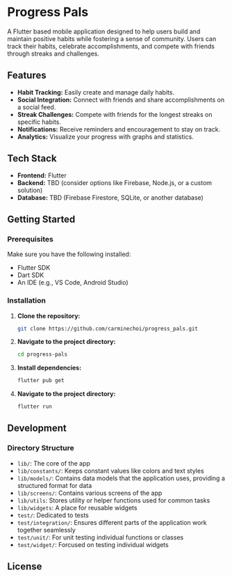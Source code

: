 # Progress Pals

A Flutter based mobile application designed to help users build and maintain positive habits while fostering a sense of community. Users can track their habits, celebrate accomplishments, and compete with friends through streaks and challenges.

## Features

- **Habit Tracking:** Easily create and manage daily habits.
- **Social Integration:** Connect with friends and share accomplishments on a social feed.
- **Streak Challenges:** Compete with friends for the longest streaks on specific habits.
- **Notifications:** Receive reminders and encouragement to stay on track.
- **Analytics:** Visualize your progress with graphs and statistics.

## Tech Stack

- **Frontend:** Flutter
- **Backend:** TBD (consider options like Firebase, Node.js, or a custom solution)
- **Database:** TBD (Firebase Firestore, SQLite, or another database)

## Getting Started

### Prerequisites

Make sure you have the following installed:

- Flutter SDK
- Dart SDK
- An IDE (e.g., VS Code, Android Studio)

### Installation

1. **Clone the repository:**
   ```bash
   git clone https://github.com/carminechoi/progress_pals.git
   ```
2. **Navigate to the project directory:**
   ```bash
   cd progress-pals
   ```
3. **Install dependencies:**
   ```bash
   flutter pub get
   ```
4. **Navigate to the project directory:**
   ```bash
   flutter run
   ```

## Development

### Directory Structure

- `lib/`: The core of the app
- `lib/constants/`: Keeps constant values like colors and text styles
- `lib/models/`: Contains data models that the application uses, providing a structured format for data
- `lib/screens/`: Contains various screens of the app
- `lib/utils`: Stores utility or helper functions used for common tasks
- `lib/widgets`: A place for reusable widgets
- `test/`: Dedicated to tests
- `test/integration/`: Ensures different parts of the application work together seamlessly
- `test/unit/`: For unit testing individual functions or classes
- `test/widget/`: Forcused on testing individual widgets

## License
